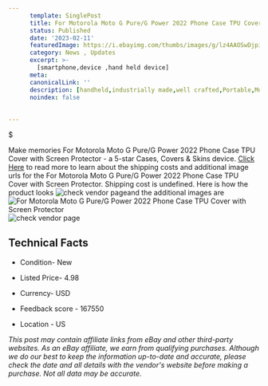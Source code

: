 ```yaml
---
      template: SinglePost
      title: For Motorola Moto G Pure/G Power 2022 Phone Case TPU Cover with Screen Protector
      status: Published
      date: '2023-02-11'
      featuredImage: https://i.ebayimg.com/thumbs/images/g/lz4AAOSwDjpij1qk/s-l225.jpg
      category: News , Updates
      excerpt: >-
        [smartphone,device ,hand held device]
      meta:
      canonicalLink: ''
      description: [handheld,industrially made,well crafted,Portable,Mobile,Compact,Convenient,Lightweight,Maneuverable,Man-portable,Miniature,Carriable,Hand-held,Light,Holdable,Transportable,Mobile device,Pocket-sized,On-the-go,Wireless,Cordless,Compact size,Convenient size, smartphone,device ,hand held device]
      noindex: false
      
        
---
```

$

Make memories For Motorola Moto G Pure/G Power 2022 Phone Case TPU Cover with Screen Protector - a 5-star Cases, Covers & Skins device. [Click Here](https://www.ebay.com/itm/204181131486?hash=item2f8a24d0de%3Ag%3Alz4AAOSwDjpij1qk&mkevt=1&mkcid=1&mkrid=711-53200-19255-0&campid=%253CePNCampaignId%253E&customid=%253CreferenceId%253E&toolid=10049) to read more to learn about the shipping costs and additional image urls for the For Motorola Moto G Pure/G Power 2022 Phone Case TPU Cover with Screen Protector. Shipping cost is undefined. Here is how the product looks ![check vendor page](https://i.ebayimg.com/thumbs/images/g/lz4AAOSwDjpij1qk/s-l225.jpg)and the additional images are![For Motorola Moto G Pure/G Power 2022 Phone Case TPU Cover with Screen Protector](https://i.ebayimg.com/images/g/lz4AAOSwDjpij1qk/s-l1600.jpg)![check vendor page](https://origin-galleryplus.ebayimg.com/ws/web/204181131486_2_0_1/225x225.jpg,https://origin-galleryplus.ebayimg.com/ws/web/204181131486_3_0_1/225x225.jpg,https://origin-galleryplus.ebayimg.com/ws/web/204181131486_4_0_1/225x225.jpg,https://origin-galleryplus.ebayimg.com/ws/web/204181131486_5_0_1/225x225.jpg,https://origin-galleryplus.ebayimg.com/ws/web/204181131486_6_0_1/225x225.jpg,https://origin-galleryplus.ebayimg.com/ws/web/204181131486_7_0_1/225x225.jpg,https://origin-galleryplus.ebayimg.com/ws/web/204181131486_8_0_1/225x225.jpg,https://origin-galleryplus.ebayimg.com/ws/web/204181131486_9_0_1/225x225.jpg,https://origin-galleryplus.ebayimg.com/ws/web/204181131486_10_0_1/225x225.jpg,https://origin-galleryplus.ebayimg.com/ws/web/204181131486_11_0_1/225x225.jpg,https://origin-galleryplus.ebayimg.com/ws/web/204181131486_12_0_1/225x225.jpg)



 ## Technical Facts 



     
      

 - Condition- New 


      

 - Listed Price- 4.98 


      

 - Currency- USD 


      

 - Feedback score - 167550 


      

 - Location - US 


      
      

 *_This post may contain affiliate links from eBay and other third-party websites. As an eBay affiliate, we earn from qualifying purchases. Although we do our best to keep the information up-to-date and accurate, please check the date and all details with the vendor's website before making a purchase. Not all data may be accurate._*






